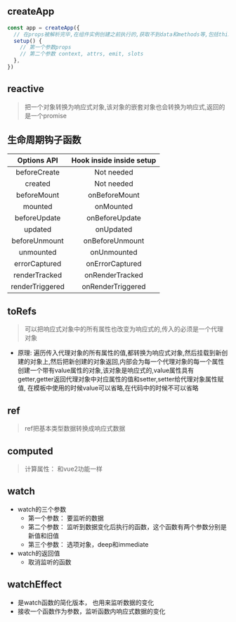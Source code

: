 ## createApp

```js
const app = createApp({
  // 在props被解析完毕,在组件实例创建之前执行的,获取不到data和methods等,包括this
  setup() {
    // 第一个参数props
    // 第二个参数 context, attrs, emit, slots
  }, 
})
```
## reactive 
> 把一个对象转换为响应式对象,该对象的嵌套对象也会转换为响应式,返回的是一个promise

## 生命周期钩子函数

|   Options API   | Hook inside inside setup |
| :-------------: | :----------------------: |
|  beforeCreate   |        Not needed        |
|     created     |        Not needed        |
|   beforeMount   |      onBeforeMount       |
|     mounted     |        onMounted         |
|  beforeUpdate   |      onBeforeUpdate      |
|     updated     |        onUpdated         |
|  beforeUnmount  |     onBeforeUnmount      |
|    unmounted    |       onUnmounted        |
|  errorCaptured  |     onErrorCaptured      |
|  renderTracked  |     onRenderTracked      |
| renderTriggered |    onRenderTriggered     |


## toRefs
> 可以把响应式对象中的所有属性也改变为响应式的,传入的必须是一个代理对象
- 原理: 遍历传入代理对象的所有属性的值,都转换为响应式对象,然后挂载到新创建的对象上,然后把新创建的对象返回,内部会为每一个代理对象的每一个属性创建一个带有value属性的对象,该对象是响应式的,value属性具有getter,getter返回代理对象中对应属性的值和setter,setter给代理对象属性赋值,
在模板中使用的时候value可以省略,在代码中的时候不可以省略

## ref

> ref把基本类型数据转换成响应式数据

## computed
> 计算属性： 和vue2功能一样

## watch
- watch的三个参数
  - 第一个参数： 要监听的数据
  - 第二个参数： 监听到数据变化后执行的函数，这个函数有两个参数分别是新值和旧值
  - 第三个参数： 选项对象，deep和immediate
- watch的返回值
  - 取消监听的函数

## watchEffect

- 是watch函数的简化版本， 也用来监听数据的变化
- 接收一个函数作为参数，监听函数内响应式数据的变化